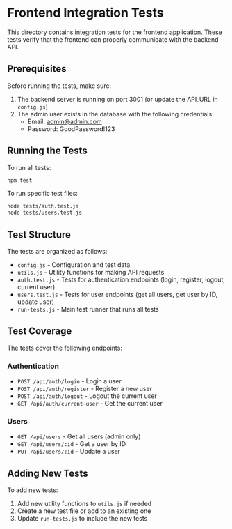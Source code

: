 # Frontend Integration Tests

This directory contains integration tests for the frontend application. These tests verify that the frontend can properly communicate with the backend API.

## Prerequisites

Before running the tests, make sure:

1. The backend server is running on port 3001 (or update the API_URL in `config.js`)
2. The admin user exists in the database with the following credentials:
   - Email: admin@admin.com
   - Password: GoodPassword!123

## Running the Tests

To run all tests:

```bash
npm test
```

To run specific test files:

```bash
node tests/auth.test.js
node tests/users.test.js
```

## Test Structure

The tests are organized as follows:

- `config.js` - Configuration and test data
- `utils.js` - Utility functions for making API requests
- `auth.test.js` - Tests for authentication endpoints (login, register, logout, current user)
- `users.test.js` - Tests for user endpoints (get all users, get user by ID, update user)
- `run-tests.js` - Main test runner that runs all tests

## Test Coverage

The tests cover the following endpoints:

### Authentication

- `POST /api/auth/login` - Login a user
- `POST /api/auth/register` - Register a new user
- `POST /api/auth/logout` - Logout the current user
- `GET /api/auth/current-user` - Get the current user

### Users

- `GET /api/users` - Get all users (admin only)
- `GET /api/users/:id` - Get a user by ID
- `PUT /api/users/:id` - Update a user

## Adding New Tests

To add new tests:

1. Add new utility functions to `utils.js` if needed
2. Create a new test file or add to an existing one
3. Update `run-tests.js` to include the new tests 